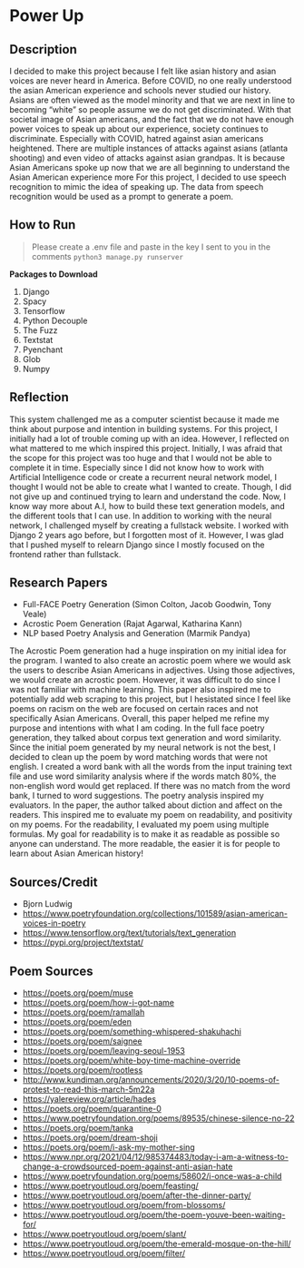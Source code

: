 # Power Up

## Description
I decided to make this project because I felt like asian history and asian voices are never heard in America. Before COVID, no one really understood the asian American experience and schools never studied our history. Asians are often viewed as the model minority and that we are next in line to becoming “white” so people assume we do not get discriminated. With that societal image of Asian americans, and the fact that we do not have enough power voices to speak up about our experience, society continues to discriminate. Especially with COVID, hatred against asian americans heightened. There are multiple instances of attacks against asians (atlanta shooting) and even video of attacks against asian grandpas. It is because Asian Americans spoke up now that we are all beginning to understand the Asian American experience more For this project, I decided to use speech recognition to mimic the idea of speaking up. The data from speech recognition would be used as a prompt to generate a poem. 

## How to Run
> Please create a .env file and paste in the key I sent to you in the comments
` python3 manage.py runserver `

**Packages to Download**
1. Django
2. Spacy
3. Tensorflow
4. Python Decouple
5. The Fuzz
6. Textstat
7. Pyenchant
8. Glob
9. Numpy

## Reflection
This system challenged me as a computer scientist because it made me think about
purpose and intention in building systems. For this project, I initially had
a lot of trouble coming up with an idea. However, I reflected on what mattered
to me which inspired this project. Initially, I was afraid that the scope
for this project was too huge and that I would not be able to complete it in 
time. Especially since I did not know how to work with Artificial Intelligence code
or create a recurrent neural network model, I thought I would not be able to
create what I wanted to create. Though, I did not give up and continued
trying to learn and understand the code. Now, I know way more about A.I,
how to build these text generation models, and the different tools that I can
use. In addition to working with the neural network, I challenged myself by
creating a fullstack website. I worked with Django 2 years ago before, but I 
forgotten most of it. However, I was glad that I pushed myself to relearn 
Django since I mostly focused on the frontend rather than fullstack. 

## Research Papers
- Full-FACE Poetry Generation (Simon Colton, Jacob Goodwin, Tony Veale)
- Acrostic Poem Generation (Rajat Agarwal, Katharina Kann)
- NLP based Poetry Analysis and Generation (Marmik Pandya)

The Acrostic Poem generation had a huge inspiration on my initial idea for the program. I wanted to also create an acrostic poem where we would ask the users to describe Asian Americans in adjectives. Using those adjectives, we would create an acrostic poem. However, it was difficult to do since I was not familiar with 
machine learning. This paper also inspired me to potentially add web scraping
to this project, but I hesistated since I feel like poems on racism on the 
web are focused on certain races and not specifically Asian Americans. Overall,
this paper helped me refine my purpose and intentions with what I am coding.
In the full face poetry generation, they talked about corpus text generation and
word similarity. Since the initial poem generated by my neural network is not the 
best, I decided to clean up the poem by word matching words that were not english. 
I created a word bank with all the words from the input training text file and
use word similarity analysis where if the words match 80%, the non-english
word would get replaced. If there was no match from the word bank, I turned 
to word suggestions. The poetry analysis inspired my evaluators. In the paper, the author talked about diction and affect on the readers. This inspired me to evaluate my poem on readability, and positivity on my poems. For the readability, I evaluated
my poem using multiple formulas. My goal for readability is to make it as
readable as possible so anyone can understand. The more readable, the easier 
it is for people to learn about Asian American history! 

## Sources/Credit
- Bjorn Ludwig
- https://www.poetryfoundation.org/collections/101589/asian-american-voices-in-poetry
- https://www.tensorflow.org/text/tutorials/text_generation
- https://pypi.org/project/textstat/

## Poem Sources
- https://poets.org/poem/muse
- https://poets.org/poem/how-i-got-name
- https://poets.org/poem/ramallah
- https://poets.org/poem/eden
- https://poets.org/poem/something-whispered-shakuhachi
- https://poets.org/poem/saignee
- https://poets.org/poem/leaving-seoul-1953
- https://poets.org/poem/white-boy-time-machine-override
- https://poets.org/poem/rootless
- http://www.kundiman.org/announcements/2020/3/20/10-poems-of-protest-to-read-this-march-5m22a
- https://yalereview.org/article/hades
- https://poets.org/poem/quarantine-0
- https://www.poetryfoundation.org/poems/89535/chinese-silence-no-22
- https://poets.org/poem/tanka
- https://poets.org/poem/dream-shoji
- https://poets.org/poem/i-ask-my-mother-sing
- https://www.npr.org/2021/04/12/985374483/today-i-am-a-witness-to-change-a-crowdsourced-poem-against-anti-asian-hate
- https://www.poetryfoundation.org/poems/58602/i-once-was-a-child
- https://www.poetryoutloud.org/poem/feasting/
- https://www.poetryoutloud.org/poem/after-the-dinner-party/
- https://www.poetryoutloud.org/poem/from-blossoms/
- https://www.poetryoutloud.org/poem/the-poem-youve-been-waiting-for/
- https://www.poetryoutloud.org/poem/slant/
- https://www.poetryoutloud.org/poem/the-emerald-mosque-on-the-hill/
- https://www.poetryoutloud.org/poem/filter/